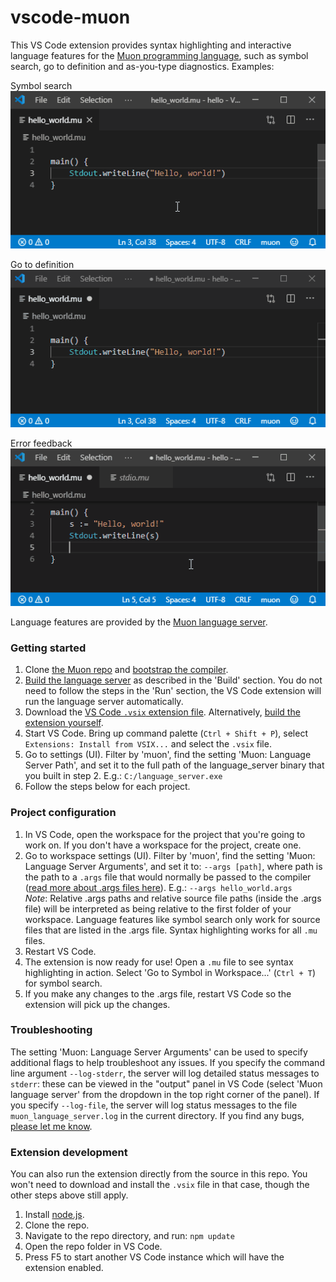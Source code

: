 # vscode-muon

This VS Code extension provides syntax highlighting and interactive language features for the [Muon programming language](https://github.com/nickmqb/muon), such as symbol search, go to definition and as-you-type diagnostics. Examples:

Symbol search  
![alt text](https://github.com/nickmqb/vscode-muon/blob/master/symbol-search.gif "Symbol search")

Go to definition  
![alt text](https://github.com/nickmqb/vscode-muon/blob/master/go-to-definition.gif "Go to definition")

Error feedback  
![alt text](https://github.com/nickmqb/vscode-muon/blob/master/error-feedback.gif "Error feedback")

Language features are provided by the [Muon language server](https://github.com/nickmqb/muon/blob/master/language_server/README.md).

### Getting started

1. Clone [the Muon repo](https://github.com/nickmqb/muon) and [bootstrap the compiler](https://github.com/nickmqb/muon/blob/master/docs/getting_started.md).
2. [Build the language server](https://github.com/nickmqb/muon/blob/master/language_server/README.md#Build) as described in the 'Build' section. You do not need to follow the steps in the 'Run' section, the VS Code extension will run the language server automatically.
3. Download the [VS Code `.vsix` extension file](https://github.com/nickmqb/vscode-muon/releases/download/v0.2.0/vscode-muon-0.2.0.vsix). Alternatively, [build the extension yourself](#extension-development).
4. Start VS Code. Bring up command palette (`Ctrl + Shift + P`), select `Extensions: Install from VSIX...` and select the `.vsix` file.
5. Go to settings (UI). Filter by 'muon', find the setting 'Muon: Language Server Path', and set it to the full path of the language_server binary that you built in step 2. E.g.: `C:/language_server.exe`
6. Follow the steps below for each project.

### Project configuration

1. In VS Code, open the workspace for the project that you're going to work on. If you don't have a workspace for the project, create one.
2. Go to workspace settings (UI). Filter by 'muon', find the setting 'Muon: Language Server Arguments', and set it to: `--args [path]`, where path is the path to a `.args` file that would normally be passed to the compiler ([read more about .args files here](https://github.com/nickmqb/muon/blob/master/docs/getting_started.md#args-files)). E.g.: `--args hello_world.args`  
	_Note_: Relative .args paths and relative source file paths (inside the .args file) will be interpreted as being relative to the first folder of your workspace. Language features like symbol search only work for source files that are listed in the .args file. Syntax highlighting works for all `.mu` files.
3. Restart VS Code.
4. The extension is now ready for use! Open a `.mu` file to see syntax highlighting in action. Select 'Go to Symbol in Workspace...' (`Ctrl + T`) for symbol search.
5. If you make any changes to the .args file, restart VS Code so the extension will pick up the changes.

### Troubleshooting

The setting 'Muon: Language Server Arguments' can be used to specify additional flags to help troubleshoot any issues. If you specify the command line argument `--log-stderr`, the server will log detailed status messages to `stderr`: these can be viewed in the "output" panel in VS Code (select 'Muon language server' from the dropdown in the top right corner of the panel). If you specify `--log-file`, the server will log status messages to the file `muon_language_server.log` in the current directory. If you find any bugs, [please let me know](https://github.com/nickmqb/vscode-muon/issues).

### Extension development

You can also run the extension directly from the source in this repo. You won't need to download and install the `.vsix` file in that case, though the other steps above still apply.

1. Install [node.js](https://nodejs.org/).
2. Clone the repo.
3. Navigate to the repo directory, and run: `npm update`
4. Open the repo folder in VS Code.
5. Press F5 to start another VS Code instance which will have the extension enabled.
